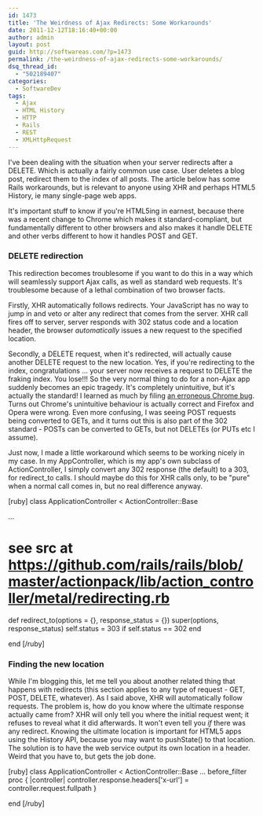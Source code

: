 ```yaml
---
id: 1473
title: 'The Weirdness of Ajax Redirects: Some Workarounds'
date: 2011-12-12T18:16:40+00:00
author: admin
layout: post
guid: http://softwareas.com/?p=1473
permalink: /the-weirdness-of-ajax-redirects-some-workarounds/
dsq_thread_id:
  - "502189407"
categories:
  - SoftwareDev
tags:
  - Ajax
  - HTML History
  - HTTP
  - Rails
  - REST
  - XMLHttpRequest
---
```

I've been dealing with the situation when your server redirects after a DELETE. Which is actually a fairly common use case. User deletes a blog post, redirect them to the index of all posts. The article below has some Rails workarounds, but is relevant to anyone using XHR and perhaps HTML5 History, ie many single-page web apps.

It's important stuff to know if you're HTML5ing in earnest, because there was a recent change to Chrome which makes it standard-compliant, but fundamentally different to other browsers and also makes it handle DELETE and other verbs different to how it handles POST and GET.

<h3>DELETE redirection</h3>

This redirection becomes troublesome if you want to do this in a way which will seamlessly support Ajax calls, as well as standard web requests. It's troublesome because of a lethal combination of two browser facts.

Firstly, XHR automatically follows redirects. Your JavaScript has no way to jump in and veto or alter any redirect that comes from the server. XHR call fires off to server, server responds with 302 status code and a location header, the browser *automatically* issues a new request to the specified location.

Secondly, a DELETE request, when it's redirected, will actually cause another DELETE request to the new location. Yes, if you're redirecting to the index, congratulations ... your server now receives a request to DELETE the fraking index. You lose!!! So the very normal thing to do for a non-Ajax app suddenly becomes an epic tragedy. It's completely unintuitive, but it's actually the standard! I learned as much by filing <a href='http://code.google.com/p/chromium/issues/detail?id=107159'>an erroneous Chrome bug</a>. Turns out Chrome's unintuitive behaviour is actually correct and Firefox and Opera were wrong. Even more confusing, I was seeing POST requests being converted to GETs, and it turns out this is also part of the 302 standard - POSTs can be converted to GETs, but not DELETEs (or PUTs etc I assume).

Just now, I made a little workaround which seems to be working nicely in my case. In my AppController, which is my app's own subclass of ActionController, I simply convert any 302 response (the default) to a 303, for redirect_to calls. I should maybe do this for XHR calls only, to be "pure" when a normal call comes in, but no real difference anyway.

[ruby]
class ApplicationController < ActionController::Base

  ...

  # see src at https://github.com/rails/rails/blob/master/actionpack/lib/action_controller/metal/redirecting.rb
  def redirect_to(options = {}, response_status = {})
    super(options, response_status)
    self.status = 303 if self.status == 302
  end

end
[/ruby]

<h3>Finding the new location</h3>

While I'm blogging this, let me tell you about another related thing that happens with redirects (this section applies to any type of request - GET, POST, DELETE, whatever). As I said above, XHR will automatically follow requests. The problem is, how do you know where the  ultimate response actually came from? XHR will only tell you where the initial request went; it refuses to reveal what it did afterwards. It won't even tell you *if* there was any redirect. Knowing the ultimate location is important for HTML5 apps using the History API, because you may want to pushState() to that location. The solution is to have the web service output its own location in a header. Weird that you have to, but gets the job done.

[ruby]
class ApplicationController < ActionController::Base
  ...
  before_filter proc { |controller| controller.response.headers['x-url'] = controller.request.fullpath }

end
[/ruby]
